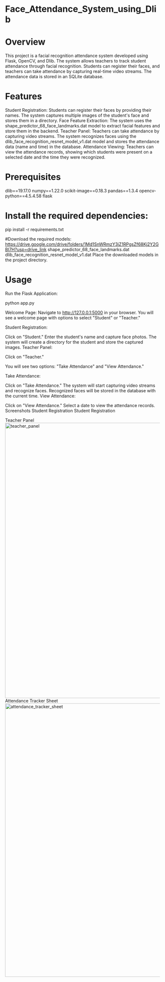 # Face_Attendance_System_using_Dlib
# Overview

This project is a facial recognition attendance system developed using Flask, OpenCV, and Dlib. The system allows teachers to track student attendance through facial recognition. Students can register their faces, and teachers can take attendance by capturing real-time video streams. The attendance data is stored in an SQLite database.

# Features

Student Registration: Students can register their faces by providing their names. The system captures multiple images of the student's face and stores them in a directory.
Face Feature Extraction: The system uses the shape_predictor_68_face_landmarks.dat model to extract facial features and store them in the backend.
Teacher Panel: Teachers can take attendance by capturing video streams. The system recognizes faces using the dlib_face_recognition_resnet_model_v1.dat model and stores the attendance data (name and time) in the database.
Attendance Viewing: Teachers can view the attendance records, showing which students were present on a selected date and the time they were recognized.

# Prerequisites

dlib==19.17.0
numpy==1.22.0
scikit-image==0.18.3
pandas==1.3.4
opencv-python==4.5.4.58
flask

# Install the required dependencies:

pip install -r requirements.txt

#Download the required models:
https://drive.google.com/drive/folders/1Md1SnWRmzY3iZ1RPgsZf68Kj2Y2GBI7H?usp=drive_link
shape_predictor_68_face_landmarks.dat
dlib_face_recognition_resnet_model_v1.dat
Place the downloaded models in the project directory.

# Usage

Run the Flask Application:

python app.py

Welcome Page: Navigate to http://127.0.0.1:5000 in your browser. You will see a welcome page with options to select "Student" or "Teacher."

Student Registration:

Click on "Student."
Enter the student's name and capture face photos.
The system will create a directory for the student and store the captured images.
Teacher Panel:

Click on "Teacher."

You will see two options: "Take Attendance" and "View Attendance."

Take Attendance:

Click on "Take Attendance."
The system will start capturing video streams and recognize faces.
Recognized faces will be stored in the database with the current time.
View Attendance:

Click on "View Attendance."
Select a date to view the attendance records.
Screenshots
Student Registration
Student Registration


Teacher Panel
<img width="895" alt="teacher_panel" src="https://github.com/user-attachments/assets/a1ee2545-91ab-49f1-aa06-b96e1fc3958e">
Attendance Tracker Sheet
<img width="889" alt="attendance_tracker_sheet" src="https://github.com/user-attachments/assets/7fd74788-9399-4df2-abe0-e03fd00831bb">














